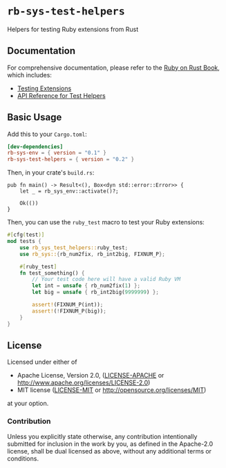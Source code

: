# `rb-sys-test-helpers`

Helpers for testing Ruby extensions from Rust

## Documentation

For comprehensive documentation, please refer to the [Ruby on Rust Book](https://oxidize-rb.github.io/rb-sys/), which
includes:

- [Testing Extensions](https://oxidize-rb.github.io/rb-sys/testing.html)
- [API Reference for Test Helpers](https://oxidize-rb.github.io/rb-sys/api-reference/test-helpers.html)

## Basic Usage

Add this to your `Cargo.toml`:

```toml
[dev-dependencies]
rb-sys-env = { version = "0.1" }
rb-sys-test-helpers = { version = "0.2" }
```

Then, in your crate's `build.rs`:

```rust,ignore
pub fn main() -> Result<(), Box<dyn std::error::Error>> {
    let _ = rb_sys_env::activate()?;

    Ok(())
}
```

Then, you can use the `ruby_test` macro to test your Ruby extensions:

```rust
#[cfg(test)]
mod tests {
    use rb_sys_test_helpers::ruby_test;
    use rb_sys::{rb_num2fix, rb_int2big, FIXNUM_P};

    #[ruby_test]
    fn test_something() {
        // Your test code here will have a valid Ruby VM
        let int = unsafe { rb_num2fix(1) };
        let big = unsafe { rb_int2big(9999999) };

        assert!(FIXNUM_P(int));
        assert!(!FIXNUM_P(big));
    }
}
```

## License

Licensed under either of

- Apache License, Version 2.0, ([LICENSE-APACHE](LICENSE-APACHE) or http://www.apache.org/licenses/LICENSE-2.0)
- MIT license ([LICENSE-MIT](LICENSE-MIT) or http://opensource.org/licenses/MIT)

at your option.

### Contribution

Unless you explicitly state otherwise, any contribution intentionally submitted for inclusion in the work by you, as
defined in the Apache-2.0 license, shall be dual licensed as above, without any additional terms or conditions.
